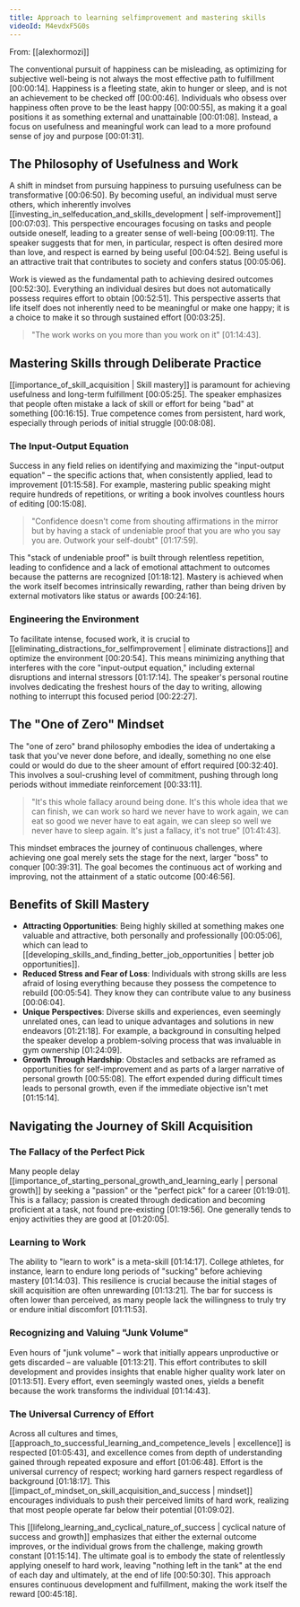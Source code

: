 ```yaml
---
title: Approach to learning selfimprovement and mastering skills
videoId: M4evdxF5G0s
---
```


From: [[alexhormozi]] <br/> 

The conventional pursuit of happiness can be misleading, as optimizing for subjective well-being is not always the most effective path to fulfillment [00:00:14]. Happiness is a fleeting state, akin to hunger or sleep, and is not an achievement to be checked off [00:00:46]. Individuals who obsess over happiness often prove to be the least happy [00:00:55], as making it a goal positions it as something external and unattainable [00:01:08]. Instead, a focus on usefulness and meaningful work can lead to a more profound sense of joy and purpose [00:01:31].

## The Philosophy of Usefulness and Work

A shift in mindset from pursuing happiness to pursuing usefulness can be transformative [00:06:50]. By becoming useful, an individual must serve others, which inherently involves [[investing_in_selfeducation_and_skills_development | self-improvement]] [00:07:03]. This perspective encourages focusing on tasks and people outside oneself, leading to a greater sense of well-being [00:09:11]. The speaker suggests that for men, in particular, respect is often desired more than love, and respect is earned by being useful [00:04:52]. Being useful is an attractive trait that contributes to society and confers status [00:05:06].

Work is viewed as the fundamental path to achieving desired outcomes [00:52:30]. Everything an individual desires but does not automatically possess requires effort to obtain [00:52:51]. This perspective asserts that life itself does not inherently need to be meaningful or make one happy; it is a choice to make it so through sustained effort [00:03:25].

> "The work works on you more than you work on it" [01:14:43].

## Mastering Skills through Deliberate Practice

[[importance_of_skill_acquisition | Skill mastery]] is paramount for achieving usefulness and long-term fulfillment [00:05:25]. The speaker emphasizes that people often mistake a lack of skill or effort for being "bad" at something [00:16:15]. True competence comes from persistent, hard work, especially through periods of initial struggle [00:08:08].

### The Input-Output Equation
Success in any field relies on identifying and maximizing the "input-output equation" – the specific actions that, when consistently applied, lead to improvement [01:15:58]. For example, mastering public speaking might require hundreds of repetitions, or writing a book involves countless hours of editing [00:15:08].

> "Confidence doesn't come from shouting affirmations in the mirror but by having a stack of undeniable proof that you are who you say you are. Outwork your self-doubt" [01:17:59].

This "stack of undeniable proof" is built through relentless repetition, leading to confidence and a lack of emotional attachment to outcomes because the patterns are recognized [01:18:12]. Mastery is achieved when the work itself becomes intrinsically rewarding, rather than being driven by external motivators like status or awards [00:24:16].

### Engineering the Environment
To facilitate intense, focused work, it is crucial to [[eliminating_distractions_for_selfimprovement | eliminate distractions]] and optimize the environment [00:20:54]. This means minimizing anything that interferes with the core "input-output equation," including external disruptions and internal stressors [01:17:14]. The speaker's personal routine involves dedicating the freshest hours of the day to writing, allowing nothing to interrupt this focused period [00:22:27].

## The "One of Zero" Mindset

The "one of zero" brand philosophy embodies the idea of undertaking a task that you've never done before, and ideally, something no one else could or would do due to the sheer amount of effort required [00:32:40]. This involves a soul-crushing level of commitment, pushing through long periods without immediate reinforcement [00:33:11].

> "It's this whole fallacy around being done. It's this whole idea that we can finish, we can work so hard we never have to work again, we can eat so good we never have to eat again, we can sleep so well we never have to sleep again. It's just a fallacy, it's not true" [01:41:43].

This mindset embraces the journey of continuous challenges, where achieving one goal merely sets the stage for the next, larger "boss" to conquer [00:39:31]. The goal becomes the continuous act of working and improving, not the attainment of a static outcome [00:46:56].

## Benefits of Skill Mastery

*   **Attracting Opportunities**: Being highly skilled at something makes one valuable and attractive, both personally and professionally [00:05:06], which can lead to [[developing_skills_and_finding_better_job_opportunities | better job opportunities]].
*   **Reduced Stress and Fear of Loss**: Individuals with strong skills are less afraid of losing everything because they possess the competence to rebuild [00:05:54]. They know they can contribute value to any business [00:06:04].
*   **Unique Perspectives**: Diverse skills and experiences, even seemingly unrelated ones, can lead to unique advantages and solutions in new endeavors [01:21:18]. For example, a background in consulting helped the speaker develop a problem-solving process that was invaluable in gym ownership [01:24:09].
*   **Growth Through Hardship**: Obstacles and setbacks are reframed as opportunities for self-improvement and as parts of a larger narrative of personal growth [00:55:08]. The effort expended during difficult times leads to personal growth, even if the immediate objective isn't met [01:15:14].

## Navigating the Journey of Skill Acquisition

### The Fallacy of the Perfect Pick
Many people delay [[importance_of_starting_personal_growth_and_learning_early | personal growth]] by seeking a "passion" or the "perfect pick" for a career [01:19:01]. This is a fallacy; passion is created through dedication and becoming proficient at a task, not found pre-existing [01:19:56]. One generally tends to enjoy activities they are good at [01:20:05].

### Learning to Work
The ability to "learn to work" is a meta-skill [01:14:17]. College athletes, for instance, learn to endure long periods of "sucking" before achieving mastery [01:14:03]. This resilience is crucial because the initial stages of skill acquisition are often unrewarding [01:13:21]. The bar for success is often lower than perceived, as many people lack the willingness to truly try or endure initial discomfort [01:11:53].

### Recognizing and Valuing "Junk Volume"
Even hours of "junk volume" – work that initially appears unproductive or gets discarded – are valuable [01:13:21]. This effort contributes to skill development and provides insights that enable higher quality work later on [01:13:51]. Every effort, even seemingly wasted ones, yields a benefit because the work transforms the individual [01:14:43].

### The Universal Currency of Effort
Across all cultures and times, [[approach_to_successful_learning_and_competence_levels | excellence]] is respected [01:05:43], and excellence comes from depth of understanding gained through repeated exposure and effort [01:06:48]. Effort is the universal currency of respect; working hard garners respect regardless of background [01:18:17]. This [[impact_of_mindset_on_skill_acquisition_and_success | mindset]] encourages individuals to push their perceived limits of hard work, realizing that most people operate far below their potential [01:09:02].

This [[lifelong_learning_and_cyclical_nature_of_success | cyclical nature of success and growth]] emphasizes that either the external outcome improves, or the individual grows from the challenge, making growth constant [01:15:14]. The ultimate goal is to embody the state of relentlessly applying oneself to hard work, leaving "nothing left in the tank" at the end of each day and ultimately, at the end of life [00:50:30]. This approach ensures continuous development and fulfillment, making the work itself the reward [00:45:18].
